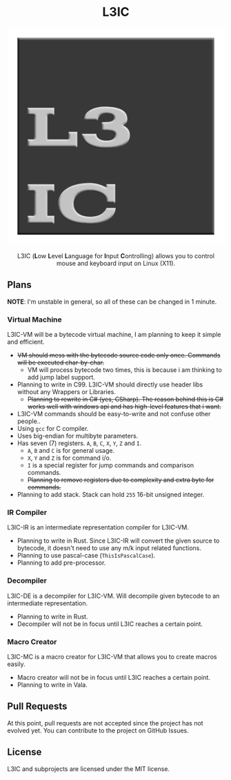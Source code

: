 <div align="center">

# L3IC

![Logo](/assets/l3ic.png)

L3IC (**L**ow **L**evel **L**anguage for **I**nput **C**ontrolling) allows you to control mouse and keyboard input on Linux (X11).

</div>

## Plans
**NOTE**: I'm unstable in general, so all of these can be changed in 1 minute.

### Virtual Machine

L3IC-VM will be a bytecode virtual machine, I am planning to keep it simple and efficient.

- ~~VM should mess with the bytecode source code only once. Commands will be executed char-by-char.~~
  - VM will process bytecode two times, this is because i am thinking to add jump label support.
- Planning to write in C99. L3IC-VM should directly use header libs without any Wrappers or Libraries.
  -  ~~Planning to rewrite in C# (yes, CSharp). The reason behind this is C# works well with windows api and has high-level features that i want.~~
- L3IC-VM commands should be easy-to-write and not confuse other people..
- Using `gcc` for C compiler.
- Uses big-endian for multibyte parameters.
- Has seven (7) registers. `A`, `B`, `C`, `X`, `Y`, `Z` and `I`.
  - `A`, `B` and `C` is for general usage.
  - `X`, `Y` and `Z` is for command i/o. 
  - `I` is a special register for jump commands and comparison commands.
  - ~~Planning to remove registers due to complexity and extra byte for commands.~~
- Planning to add stack. Stack can hold `255` 16-bit unsigned integer.

### IR Compiler

L3IC-IR is an intermediate representation compiler for L3IC-VM.

- Planning to write in Rust. Since L3IC-IR will convert the given source to bytecode, it doesn't need to use any m/k input related functions.
- Planning to use pascal-case (`ThisIsPascalCase`).
- Planning to add pre-processor.

### Decompiler

L3IC-DE is a decompiler for L3IC-VM. Will decompile given bytecode to an intermediate representation.

- Planning to write in Rust.
- Decompiler will not be in focus until L3IC reaches a certain point.

### Macro Creator

L3IC-MC is a macro creator for L3IC-VM that allows you to create macros easily.

- Macro creator will not be in focus until L3IC reaches a certain point.
- Planning to write in Vala.

## Pull Requests

At this point, pull requests are not accepted since the project has not evolved yet. You can contribute to the project on GitHub Issues.

## License

L3IC and subprojects are licensed under the MIT license.
